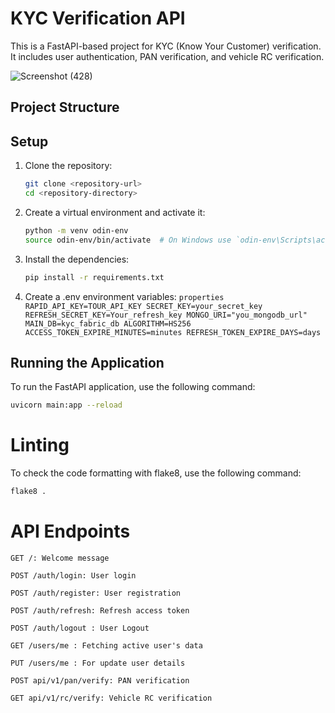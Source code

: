 # KYC Verification API

This is a FastAPI-based project for KYC (Know Your Customer) verification. It includes user authentication, PAN verification, and vehicle RC verification.

![Screenshot (428)](https://github.com/user-attachments/assets/548b19f4-b737-4b12-b6f2-4f214f188317)

## Project Structure

## Setup

1. Clone the repository:

   ```sh
   git clone <repository-url>
   cd <repository-directory>
   ```

2. Create a virtual environment and activate it:

   ```sh
   python -m venv odin-env
   source odin-env/bin/activate  # On Windows use `odin-env\Scripts\activate`
   ```

3. Install the dependencies:

   ```sh
   pip install -r requirements.txt
   ```

4. Create a .env
   environment variables:
   `properties
RAPID_API_KEY=TOUR_API_KEY
SECRET_KEY=your_secret_key
REFRESH_SECRET_KEY=Your_refresh_key
MONGO_URI="you_mongodb_url"
MAIN_DB=kyc_fabric_db
ALGORITHM=HS256
ACCESS_TOKEN_EXPIRE_MINUTES=minutes
REFRESH_TOKEN_EXPIRE_DAYS=days
`

## Running the Application

To run the FastAPI application, use the following command:

```sh
uvicorn main:app --reload
```

# Linting

To check the code formatting with flake8, use the following command:

```sh
flake8 .
```

# API Endpoints

`GET /: Welcome message`

`POST /auth/login: User login`

`POST /auth/register: User registration`

`POST /auth/refresh: Refresh access token`

`POST /auth/logout : User Logout`

`GET /users/me : Fetching active user's data`

`PUT /users/me : For update user details`

`POST api/v1/pan/verify: PAN verification`

`GET api/v1/rc/verify: Vehicle RC verification`
